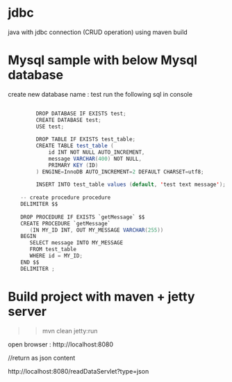 # jdbc
java with jdbc connection (CRUD operation) using maven build
 
# Mysql sample with below Mysql database

create new database name : test
run the following sql in console
         
```java
       
         DROP DATABASE IF EXISTS test;
         CREATE DATABASE test;
         USE test;
         
         DROP TABLE IF EXISTS test_table;
         CREATE TABLE test_table (
             id INT NOT NULL AUTO_INCREMENT,
             message VARCHAR(400) NOT NULL,
             PRIMARY KEY (ID)
         ) ENGINE=InnoDB AUTO_INCREMENT=2 DEFAULT CHARSET=utf8;
 
         INSERT INTO test_table values (default, 'test text message');
         
    -- create procedure procedure
    DELIMITER $$
    
    DROP PROCEDURE IF EXISTS `getMessage` $$
    CREATE PROCEDURE `getMessage` 
       (IN MY_ID INT, OUT MY_MESSAGE VARCHAR(255))
    BEGIN
       SELECT message INTO MY_MESSAGE
       FROM test_table
       WHERE id = MY_ID;
    END $$
    DELIMITER ;
```

# Build project with maven + jetty server
>> mvn clean jetty:run

open browser : http://localhost:8080

//return as json content

http://localhost:8080/readDataServlet?type=json

